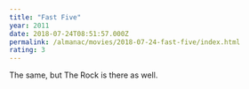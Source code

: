 ```yaml
---
title: "Fast Five"
year: 2011
date: 2018-07-24T08:51:57.000Z
permalink: /almanac/movies/2018-07-24-fast-five/index.html
rating: 3
---
```


The same, but The Rock is there as well.